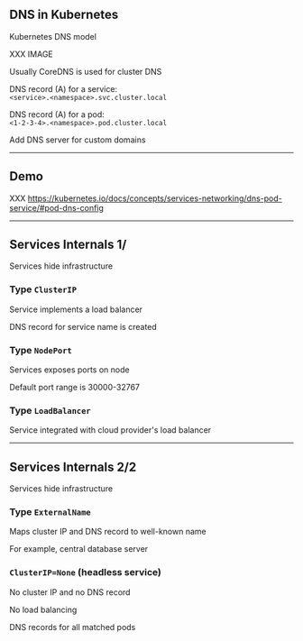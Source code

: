 ## DNS in Kubernetes

Kubernetes DNS model [](https://kubernetes.io/docs/concepts/services-networking/dns-pod-service/)

XXX IMAGE

Usually CoreDNS is used for cluster DNS

DNS record (A) for a service:<br/>`<service>.<namespace>.svc.cluster.local`

DNS record (A) for a pod:<br/>`<1-2-3-4>.<namespace>.pod.cluster.local`

Add DNS server for custom domains [](https://coredns.io/2017/05/08/custom-dns-entries-for-kubernetes/)

---

## Demo

XXX https://kubernetes.io/docs/concepts/services-networking/dns-pod-service/#pod-dns-config

---

## Services Internals 1/

Services hide infrastructure

### Type `ClusterIP`

Service implements a load balancer

DNS record for service name is created

### Type `NodePort`

Services exposes ports on node

Default port range is 30000-32767

### Type `LoadBalancer`

Service integrated with cloud provider's load balancer

---

## Services Internals 2/2

Services hide infrastructure

### Type `ExternalName`

Maps cluster IP and DNS record to well-known name

For example, central database server

### `ClusterIP=None` (headless service)

No cluster IP and no DNS record

No load balancing

DNS records for all matched pods [](https://kubernetes.io/docs/concepts/services-networking/service/#headless-services)